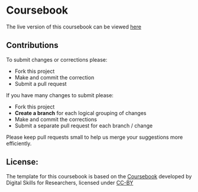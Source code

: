 # Coursebook

The live version of this coursebook can be viewed [here](http://neurohackweek.github.io/coursebook/)


## Contributions

To submit changes or corrections please:

- Fork this project
- Make and commit the correction
- Submit a pull request

If you have many changes to submit please:

- Fork this project
- **Create a branch** for each logical grouping of changes
- Make and commit the corrections
- Submit a separate pull request for each branch / change

Please keep pull requests small to help us merge your suggestions more efficiently.


## License:

The template for this coursebook is based on the
[Coursebook](https://github.com/digital-skills-for-researchers/coursebook) developed by Digital Skills for Researchers, licensed under [CC-BY](https://creativecommons.org/licenses/by/4.0/)  
